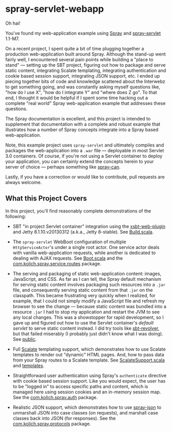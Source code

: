 # spray-servlet-webapp

Oh hai!

You've found my web-application example using <a href="http://spray.io">Spray</a> and <a href="http://spray.io/documentation/spray-servlet/">spray-servlet</a> 1.1-M7.

On a recent project, I spent quite a bit of time plugging together a production web-application built around Spray.  Although the stand-up went fairly well, I encountered several pain points while building a "place to stand" &mdash; setting up the SBT project, figuring out how to package and serve static content, integrating Scalate templating, integrating authentication and cookie based session support, integrating JSON support, etc.  I ended up piecing together bits of code and knowledge scattered about the Interwebz to get something going, and was constantly asking myself questions like, "how do I use X", "how do I integrate Y" and "where does Z go". To that end, I thought it would be helpful if I spent some time hacking out a complete "real world" Spray web-application example that addresses these questions.

The Spray documentation is excellent, and this project is intended to supplement that documentation with a complete and robust example that illustrates how a number of Spray concepts integrate into a Spray based web-application.

Note, this example project uses `spray-servlet` and ultimately compiles and packages the web-application into a `.war` file &mdash; deployable in most Servlet 3.0 containers.  Of course, if you're not using a Servlet container to deploy your application, you can certainly extend the concepts herein to your server of choice &mdash; perhaps something like <a href="http://spray.io/documentation/spray-can/">spray-can</a>.

Lastly, if you have a correction or would like to contribute, pull requests are always welcome.

## What this Project Covers

In this project, you'll find reasonably complete demonstrations of the following:

* SBT "in project Servlet container" integration using the <a href="https://github.com/JamesEarlDouglas/xsbt-web-plugin">xsbt-web-plugin</a> and Jetty 8.1.10.v20130312 (a.k.a., Jetty 8-stable).  See <a href="https://github.com/markkolich/spray-servlet-webapp/blob/master/project/Build.scala">Build.scala</a>.

* The `spray-servlet` WebBoot configuration of multiple `HttpServiceActor`'s under a single root actor. One service actor deals with vanilla web-application requests, while another is dedicated to dealing with AJAX requests. See <a href="https://github.com/markkolich/spray-servlet-webapp/blob/master/src/main/scala/com/kolich/spray/Boot.scala">Boot.scala</a> and the <a href="https://github.com/markkolich/spray-servlet-webapp/tree/master/src/main/scala/com/kolich/spray/service/routes">com.kolich.spray.service.routes</a> package.

* The serving and packaging of static web-application content: images, JavaScript, and CSS.  As far as I can tell, the Spray default mechanism for serving static content involves packaging such resources into a `.jar` file, and consequently serving static content from that `.jar` on the classpath.  This became frustrating very quickly when I realized, for example, that I could not simply modify a JavaScript file and refresh my browser to see the change &mdash; because static content was bundled into a resource `.jar` I had to stop my application and restart the JVM to see any local changes.  This was a showstopper for rapid development, so I gave up and figured out how to use the Servlet container's *default servlet* to serve static content instead.  I did try tools like <a href="https://github.com/spray/sbt-revolver">sbt-revolver</a>, but that failed miserably (I probably just didn't know what I was doing).  See <a href="https://github.com/markkolich/spray-servlet-webapp/tree/master/src/main/webapp/public">public</a>.

* Full <a href="http://scalate.fusesource.org">Scalate</a> templating support, which demonstrates how to use Scalate templates to render out "dynamic" HTML pages.  And, how to pass data from your Spray routes to a Scalate template.  See <a href="https://github.com/markkolich/spray-servlet-webapp/blob/master/src/main/scala/com/kolich/spray/templating/ScalateSupport.scala">ScalateSupport.scala</a> and <a href="https://github.com/markkolich/spray-servlet-webapp/tree/master/src/main/resources/templates">templates</a>.

* Straightforward user authentication using Spray's `authenticate` directive with cookie based session support.  Like you would expect, the user has to be "logged in" to access specific paths and content, which is managed here using session cookies and an in-memory session map.  See the <a href="https://github.com/markkolich/spray-servlet-webapp/tree/master/src/main/scala/com/kolich/spray/auth">com.kolich.spray.auth</a> package.

* Realistic JSON support, which demonstrates how to use <a href="https://github.com/spray/spray-json">spray-json</a> to unmarshall JSON into case classes (on requests), and marshall case classes back into JSON (for responses).  See the <a href="https://github.com/markkolich/spray-servlet-webapp/tree/master/src/main/scala/com/kolich/spray/protocols">com.kolich.spray.protocols</a> package.
